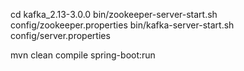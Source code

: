 cd kafka_2.13-3.0.0
bin/zookeeper-server-start.sh config/zookeeper.properties
bin/kafka-server-start.sh config/server.properties

mvn clean compile spring-boot:run